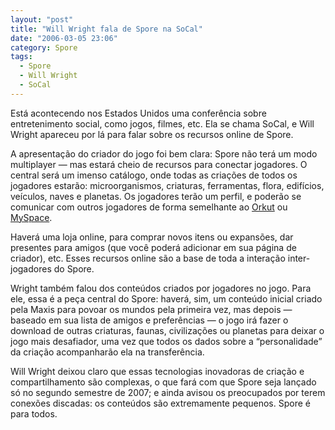 ```yaml
---
layout: "post"
title: "Will Wright fala de Spore na SoCal"
date: "2006-03-05 23:06"
category: Spore
tags:
  - Spore
  - Will Wright
  - SoCal
---
```


Está acontecendo nos Estados Unidos uma conferência sobre entretenimento social, como jogos, filmes, etc. Ela se chama SoCal, e Will Wright apareceu por lá para falar sobre os recursos online de Spore.

A apresentação do criador do jogo foi bem clara: Spore não terá um modo multiplayer — mas estará cheio de recursos para conectar jogadores. O central será um imenso catálogo, onde todas as criações de todos os jogadores estarão: microorganismos, criaturas, ferramentas, flora, edifícios, veículos, naves e planetas. Os jogadores terão um perfil, e poderão se comunicar com outros jogadores de forma semelhante ao [Orkut](http://www.orkut.com/) ou [MySpace](http://www.myspace.com/).

Haverá uma loja online, para comprar novos itens ou expansões, dar presentes para amigos (que você poderá adicionar em sua página de criador), etc. Esses recursos online são a base de toda a interação inter-jogadores do Spore.

Wright também falou dos conteúdos criados por jogadores no jogo. Para ele, essa é a peça central do Spore: haverá, sim, um conteúdo inicial criado pela Maxis para povoar os mundos pela primeira vez, mas depois — baseado em sua lista de amigos e preferências — o jogo irá fazer o download de outras criaturas, faunas, civilizações ou planetas para deixar o jogo mais desafiador, uma vez que todos os dados sobre a “personalidade” da criação acompanharão ela na transferência.

Will Wright deixou claro que essas tecnologias inovadoras de criação e compartilhamento são complexas, o que fará com que Spore seja lançado só no segundo semestre de 2007; e ainda avisou os preocupados por terem conexões discadas: os conteúdos são extremamente pequenos. Spore é para todos.
